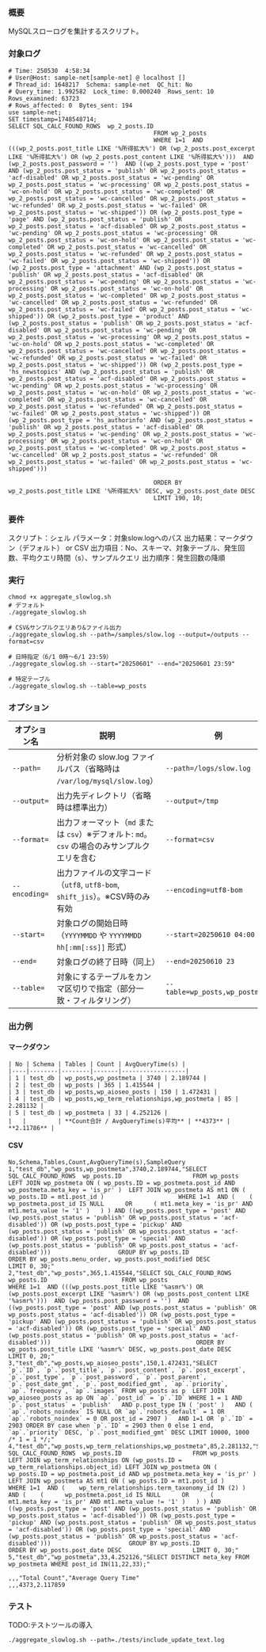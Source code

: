 ### 概要

MySQLスローログを集計するスクリプト。

### 対象ログ

```
# Time: 250530  4:58:34
# User@Host: sample-net[sample-net] @ localhost []
# Thread_id: 1648217  Schema: sample-net  QC_hit: No
# Query_time: 1.992582  Lock_time: 0.000240  Rows_sent: 10  Rows_examined: 63723
# Rows_affected: 0  Bytes_sent: 194
use sample-net;
SET timestamp=1748548714;
SELECT SQL_CALC_FOUND_ROWS  wp_2_posts.ID
                                         FROM wp_2_posts
                                         WHERE 1=1  AND (((wp_2_posts.post_title LIKE '%所得拡大%') OR (wp_2_posts.post_excerpt LIKE '%所得拡大%') OR (wp_2_posts.post_content LIKE '%所得拡大%')))  AND (wp_2_posts.post_password = '')  AND ((wp_2_posts.post_type = 'post' AND (wp_2_posts.post_status = 'publish' OR wp_2_posts.post_status = 'acf-disabled' OR wp_2_posts.post_status = 'wc-pending' OR wp_2_posts.post_status = 'wc-processing' OR wp_2_posts.post_status = 'wc-on-hold' OR wp_2_posts.post_status = 'wc-completed' OR wp_2_posts.post_status = 'wc-cancelled' OR wp_2_posts.post_status = 'wc-refunded' OR wp_2_posts.post_status = 'wc-failed' OR wp_2_posts.post_status = 'wc-shipped')) OR (wp_2_posts.post_type = 'page' AND (wp_2_posts.post_status = 'publish' OR wp_2_posts.post_status = 'acf-disabled' OR wp_2_posts.post_status = 'wc-pending' OR wp_2_posts.post_status = 'wc-processing' OR wp_2_posts.post_status = 'wc-on-hold' OR wp_2_posts.post_status = 'wc-completed' OR wp_2_posts.post_status = 'wc-cancelled' OR wp_2_posts.post_status = 'wc-refunded' OR wp_2_posts.post_status = 'wc-failed' OR wp_2_posts.post_status = 'wc-shipped')) OR (wp_2_posts.post_type = 'attachment' AND (wp_2_posts.post_status = 'publish' OR wp_2_posts.post_status = 'acf-disabled' OR wp_2_posts.post_status = 'wc-pending' OR wp_2_posts.post_status = 'wc-processing' OR wp_2_posts.post_status = 'wc-on-hold' OR wp_2_posts.post_status = 'wc-completed' OR wp_2_posts.post_status = 'wc-cancelled' OR wp_2_posts.post_status = 'wc-refunded' OR wp_2_posts.post_status = 'wc-failed' OR wp_2_posts.post_status = 'wc-shipped')) OR (wp_2_posts.post_type = 'product' AND (wp_2_posts.post_status = 'publish' OR wp_2_posts.post_status = 'acf-disabled' OR wp_2_posts.post_status = 'wc-pending' OR wp_2_posts.post_status = 'wc-processing' OR wp_2_posts.post_status = 'wc-on-hold' OR wp_2_posts.post_status = 'wc-completed' OR wp_2_posts.post_status = 'wc-cancelled' OR wp_2_posts.post_status = 'wc-refunded' OR wp_2_posts.post_status = 'wc-failed' OR wp_2_posts.post_status = 'wc-shipped')) OR (wp_2_posts.post_type = 'hs_newstopics' AND (wp_2_posts.post_status = 'publish' OR wp_2_posts.post_status = 'acf-disabled' OR wp_2_posts.post_status = 'wc-pending' OR wp_2_posts.post_status = 'wc-processing' OR wp_2_posts.post_status = 'wc-on-hold' OR wp_2_posts.post_status = 'wc-completed' OR wp_2_posts.post_status = 'wc-cancelled' OR wp_2_posts.post_status = 'wc-refunded' OR wp_2_posts.post_status = 'wc-failed' OR wp_2_posts.post_status = 'wc-shipped')) OR (wp_2_posts.post_type = 'hs_authorinfo' AND (wp_2_posts.post_status = 'publish' OR wp_2_posts.post_status = 'acf-disabled' OR wp_2_posts.post_status = 'wc-pending' OR wp_2_posts.post_status = 'wc-processing' OR wp_2_posts.post_status = 'wc-on-hold' OR wp_2_posts.post_status = 'wc-completed' OR wp_2_posts.post_status = 'wc-cancelled' OR wp_2_posts.post_status = 'wc-refunded' OR wp_2_posts.post_status = 'wc-failed' OR wp_2_posts.post_status = 'wc-shipped')))

                                         ORDER BY wp_2_posts.post_title LIKE '%所得拡大%' DESC, wp_2_posts.post_date DESC
                                         LIMIT 190, 10;
```

### 要件
スクリプト：シェル
パラメータ：対象slow.logへのパス
出力結果：マークダウン（デフォルト） or CSV
出力項目：No、スキーマ、対象テーブル、発生回数、平均クエリ時間（s）、サンプルクエリ
出力順序：発生回数の降順

### 実行

```
chmod +x aggregate_slowlog.sh
# デフォルト
./aggregate_slowlog.sh

# CSV&サンプルクエリあり&ファイル出力
./aggregate_slowlog.sh --path=/samples/slow.log --output=/outputs --format=csv

# 日時指定（6/1 0時～6/1 23:59）
./aggregate_slowlog.sh --start="20250601" --end="20250601 23:59"

# 特定テーブル
./aggregate_slowlog.sh --table=wp_posts
```

### オプション

| オプション名    | 説明                                                                                     | 例                             |
|-----------------|------------------------------------------------------------------------------------------|--------------------------------|
| `--path=`       | 分析対象の slow.log ファイルパス（省略時は `/var/log/mysql/slow.log`）                   | `--path=/logs/slow.log`        |
| `--output=`     | 出力先ディレクトリ（省略時は標準出力）                                                   | `--output=/tmp`                |
| `--format=`     | 出力フォーマット（`md` または `csv`）※デフォルト: `md`。`csv` の場合のみサンプルクエリを含む | `--format=csv`                 |
| `--encoding=`   | 出力ファイルの文字コード（`utf8`, `utf8-bom`, `shift_jis`）。※CSV時のみ有効               | `--encoding=utf8-bom`          |
| `--start=`      | 対象ログの開始日時（`YYYYMMDD` や `YYYYMMDD hh[:mm[:ss]]` 形式）                         | `--start=20250610 04:00`       |
| `--end=`        | 対象ログの終了日時（同上）                                                               | `--end=20250610 23`            |
| `--table=`      | 対象にするテーブルをカンマ区切りで指定（部分一致・フィルタリング）                       | `--table=wp_posts,wp_postmeta` |

### 出力例

#### マークダウン

```
| No | Schema | Tables | Count | AvgQueryTime(s) |
|----|--------|--------|-------|------------------|
| 1 | test_db | wp_posts,wp_postmeta | 3740 | 2.189744 |
| 2 | test_db | wp_posts | 365 | 1.415544 |
| 3 | test_db | wp_posts,wp_aioseo_posts | 150 | 1.472431 |
| 4 | test_db | wp_posts,wp_term_relationships,wp_postmeta | 85 | 2.281132 |
| 5 | test_db | wp_postmeta | 33 | 4.252126 |
|   |         | **Count合計 / AvgQueryTime(s)平均** | **4373** | **2.11786** |
```

#### CSV

```
No,Schema,Tables,Count,AvgQueryTime(s),SampleQuery
1,"test_db","wp_posts,wp_postmeta",3740,2.189744,"SELECT SQL_CALC_FOUND_ROWS  wp_posts.ID 					 FROM wp_posts  LEFT JOIN wp_postmeta ON ( wp_posts.ID = wp_postmeta.post_id AND wp_postmeta.meta_key = 'is_pr' )  LEFT JOIN wp_postmeta AS mt1 ON ( wp_posts.ID = mt1.post_id ) 					 WHERE 1=1  AND (    (      wp_postmeta.post_id IS NULL      OR      ( mt1.meta_key = 'is_pr' AND mt1.meta_value != '1' )   ) ) AND ((wp_posts.post_type = 'post' AND (wp_posts.post_status = 'publish' OR wp_posts.post_status = 'acf-disabled')) OR (wp_posts.post_type = 'pickup' AND (wp_posts.post_status = 'publish' OR wp_posts.post_status = 'acf-disabled')) OR (wp_posts.post_type = 'special' AND (wp_posts.post_status = 'publish' OR wp_posts.post_status = 'acf-disabled'))) 					 GROUP BY wp_posts.ID 					 ORDER BY wp_posts.menu_order, wp_posts.post_modified DESC 					 LIMIT 0, 30;"
2,"test_db","wp_posts",365,1.415544,"SELECT SQL_CALC_FOUND_ROWS  wp_posts.ID 					 FROM wp_posts  					 WHERE 1=1  AND (((wp_posts.post_title LIKE '%asmr%') OR (wp_posts.post_excerpt LIKE '%asmr%') OR (wp_posts.post_content LIKE '%asmr%')))  AND (wp_posts.post_password = '')  AND ((wp_posts.post_type = 'post' AND (wp_posts.post_status = 'publish' OR wp_posts.post_status = 'acf-disabled')) OR (wp_posts.post_type = 'pickup' AND (wp_posts.post_status = 'publish' OR wp_posts.post_status = 'acf-disabled')) OR (wp_posts.post_type = 'special' AND (wp_posts.post_status = 'publish' OR wp_posts.post_status = 'acf-disabled'))) 					  					 ORDER BY wp_posts.post_title LIKE '%asmr%' DESC, wp_posts.post_date DESC 					 LIMIT 0, 20;"
3,"test_db","wp_posts,wp_aioseo_posts",150,1.472431,"SELECT  	`p`.`ID`, `p`.`post_title`, `p`.`post_content`, `p`.`post_excerpt`, `p`.`post_type`, `p`.`post_password`, `p`.`post_parent`, `p`.`post_date_gmt`, `p`.`post_modified_gmt`, `ap`.`priority`, `ap`.`frequency`, `ap`.`images` FROM wp_posts as p 	LEFT JOIN wp_aioseo_posts as ap ON `ap`.`post_id` = `p`.`ID` WHERE 1 = 1 AND 	`p`.`post_status` = 'publish' 	AND p.post_type IN ( 'post' ) 	AND ( `ap`.`robots_noindex` IS NULL OR `ap`.`robots_default` = 1 OR `ap`.`robots_noindex` = 0 OR post_id = 2907 ) 	AND 1=1 OR `p`.`ID` = 2903 ORDER BY case when `p`.`ID` = 2903 then 0 else 1 end, `ap`.`priority` DESC, `p`.`post_modified_gmt` DESC LIMIT 10000, 1000 /* 1 = 1 */;"
4,"test_db","wp_posts,wp_term_relationships,wp_postmeta",85,2.281132,"SELECT SQL_CALC_FOUND_ROWS  wp_posts.ID 					 FROM wp_posts  LEFT JOIN wp_term_relationships ON (wp_posts.ID = wp_term_relationships.object_id) LEFT JOIN wp_postmeta ON ( wp_posts.ID = wp_postmeta.post_id AND wp_postmeta.meta_key = 'is_pr' )  LEFT JOIN wp_postmeta AS mt1 ON ( wp_posts.ID = mt1.post_id ) 					 WHERE 1=1  AND (    wp_term_relationships.term_taxonomy_id IN (2) ) AND (    (      wp_postmeta.post_id IS NULL      OR      ( mt1.meta_key = 'is_pr' AND mt1.meta_value != '1' )   ) ) AND ((wp_posts.post_type = 'post' AND (wp_posts.post_status = 'publish' OR wp_posts.post_status = 'acf-disabled')) OR (wp_posts.post_type = 'pickup' AND (wp_posts.post_status = 'publish' OR wp_posts.post_status = 'acf-disabled')) OR (wp_posts.post_type = 'special' AND (wp_posts.post_status = 'publish' OR wp_posts.post_status = 'acf-disabled'))) 					 GROUP BY wp_posts.ID 					 ORDER BY wp_posts.post_date DESC 					 LIMIT 0, 30;"
5,"test_db","wp_postmeta",33,4.252126,"SELECT DISTINCT meta_key FROM wp_postmeta WHERE post_id IN(11,22,33);"

,,,"Total Count","Average Query Time"
,,,4373,2.117859
```

### テスト

TODO:テストツールの導入

```shell
./aggregate_slowlog.sh --path=./tests/include_update_text.log
```